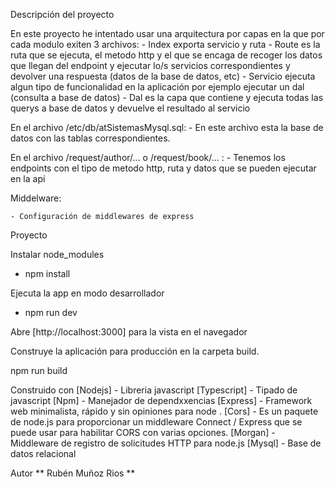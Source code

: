Descripción del proyecto

En este proyecto he intentado usar una arquitectura por capas en la que por cada modulo exiten 3 archivos:
    -   Index exporta servicio y ruta
    -   Route es la ruta que se ejecuta, el metodo http y el que se encaga de recoger los datos que llegan del endpoint y ejecutar lo/s servicios correspondientes y devolver una respuesta (datos de la base de datos, etc)
    - Servicio ejecuta algun tipo de funcionalidad en la aplicación por ejemplo ejecutar un dal (consulta a base de datos)
    - Dal es la capa que contiene y ejecuta todas las querys a base de datos y devuelve el resultado al servicio

En el archivo /etc/db/atSistemasMysql.sql:
    -   En este archivo esta la base de datos con las tablas correspondientes.

En el archivo /request/author/...  o   /request/book/... :
    -   Tenemos los endpoints con el tipo de metodo http, ruta y datos que se pueden ejecutar en la api

Middelware: 

    - Configuración de middlewares de express


Proyecto

Instalar node_modules

- npm install

Ejecuta la app en modo desarrollador

- npm run dev

Abre [http://localhost:3000] para la vista en el navegador

Construye la aplicación para producción en la carpeta build.

npm run build


Construido con
[Nodejs] - Libreria javascript
[Typescript] - Tipado de javascript
[Npm] - Manejador de dependxxencias
[Express] - Framework web minimalista, rápido y sin opiniones para node .
[Cors] - Es un paquete de node.js para proporcionar un middleware Connect / Express que se puede usar para habilitar CORS con varias opciones.
[Morgan] - Middleware de registro de solicitudes HTTP para node.js
[Mysql] - Base de datos relacional

Autor
** Rubén Muñoz Rios **